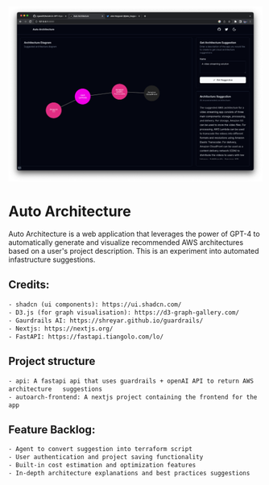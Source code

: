 ![alt text](https://github.com/jrgood01/AutoArch/blob/main/screenshot_final.png)

# Auto Architecture
Auto Architecture is a web application that leverages the power of GPT-4 to automatically generate and visualize recommended AWS architectures based on a user's project description. This is an experiment into automated infastructure suggestions.
## Credits:
    - shadcn (ui components): https://ui.shadcn.com/
    - D3.js (for graph visualisation): https://d3-graph-gallery.com/
    - Gaurdrails AI: https://shreyar.github.io/guardrails/
    - Nextjs: https://nextjs.org/
    - FastAPI: https://fastapi.tiangolo.com/lo/
## Project structure
    - api: A fastapi api that uses guardrails + openAI API to return AWS architecture   suggestions
    - autoarch-frontend: A nextjs project containing the frontend for the app 
## Feature Backlog:
    - Agent to convert suggestion into terraform script
    - User authentication and project saving functionality
    - Built-in cost estimation and optimization features
    - In-depth architecture explanations and best practices suggestions
